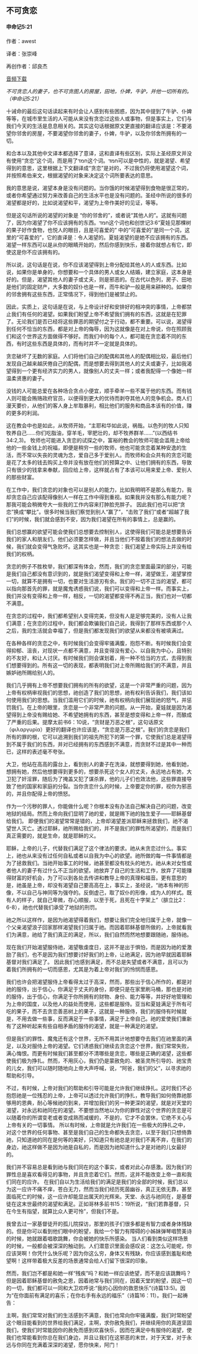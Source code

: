 ﻿## 不可贪恋

#### 申命记5:21

作者：awest

译者：张崇峰

再创作者：邱良杰

[音频下载](https://link.jscdn.cn/1drv/aHR0cHM6Ly8xZHJ2Lm1zL3UvcyFBaW5LWUhaYVJhLW5sUm9zdlZPano5elZkejU0P2U9ZEpyaElT.m4a) 

*不可贪恋人的妻子，也不可贪图人的房屋，田地，仆婢，牛驴，并他一切所有的。（申命记5:21）*

十诫命的最后这句话读起来有时会让人感到有些困惑，因为其中提到了牛驴、仆婢等等，在城市里生活的人可能从来没有贪恋过这些人或事物，但是事实上，它们与我们今天的生活是息息相关的。其实这句话根据原文更直接的翻译应该是：不要渴望你邻舍的房屋，不要渴望你邻舍的妻子，仆婢，牛驴，以及你邻舍所拥有的一切。

和合本以及其他中文译本都选择了意译，这和直译有些区别，实际上圣经原文并没有使用“贪恋”这个词，而是用了חמד这个词。חמד可以是中性的，就是渴望、希望得到的意思，这里根据上下文翻译成“贪恋”是对的，不过我仍将使用渴望这个词，并按照希伯来文，根据渴望的对象来决定这个词所要表达的意思。

我的意思是说，渴望本身是没有问题的。当你饿的时候渴望得到食物是很正常的，或者你希望通过努力来改善自己的生活水平也是没有问题的。圣经中所说的很多的渴望都是好的，比如说渴望和平，渴望为上帝作美好的见证，等等。

但是这句话所说的渴望的对象是 “你的邻舍的”，或者说“其他人的”。这就有问题了，因为你渴望了你不应该拥有的东西。חמד这个词也和创世记3:6“夏娃见那棵树的果子好作食物，也悦人的眼目，且是可喜爱的” 中的“可喜爱的”是同一个词，这里的“可喜爱的”，它的直译是：令人渴望的。夏娃渴望的是她不应该拥有的东西。 渴望一样东西可以是从你的眼睛开始的，然后你感到快乐，接着你就想占有它，即使这是你不应该拥有的。

所以说，这句话是在说，你不应该渴望得到上帝分配给其他人的人或东西。比如说，如果你是单身的，你想要和一个具体的男人或女人结婚，建立家庭，这本身是好的。但是，渴望其他人的妻子或丈夫，则是邪恶的。在古代以色列，房子、田地是他们的固定财产，大多数的奴仆也是一样，而牛和驴一般是用来耕种的。如果你的邻舍拥有这些东西，正常情况下，得到他们是被禁止的。

因此，实质上，这句话是在说，与上帝设计好和安排好的相冲突的事情，上帝都禁止我们有任何的渴望。如果我们盼望上帝不希望我们拥有的东西，这就是在犯罪了。无论我们是否已经将这些罪恶的期望付之于行动，都不重要。可以说，渴望得到任何不恰当的东西，都是对上帝的侮辱，因为这就像是在对上帝说，你在照顾我们和这个世界这方面做得不够好。而我们中的每个人，都可能在贪恋着不同的东西，有时这些东西是具体的，而有时并不一定就是具体的。

贪恋破坏了无数的家庭。人们将他们自己的配偶和其他人的配偶相比较，最后他们发现自己越来越厌倦自己的配偶，而是想要去得到其他人的丈夫或妻子，比如我渴望得到一个更有经济实力的男人，就像别人的丈夫一样；或者我配得一个像她一样温柔贤惠的妻子。

没钱的人可能总爱在各种场合贪点小便宜，顺手牵羊一些不属于他的东西。而有钱人则可能会贿赂政府官员，以便得到更大的优待而剥夺其他人的竞争机会。商人们漫天要价，从他们的客人身上牟取暴利，相比他们的服务和商品本该有的价值，赚的更多的利润。

这在教会中也是如此，从牧师开始，“主耶和华如此说，祸哉。以色列的牧人只知牧养自己……你们吃脂油，穿羊毛，宰肥壮的，却不牧养群羊……”(以西结书34:2,3)。 牧师也可能进入贪恋的试探之中，富裕的教会的牧师可能会滥用上帝给他的一些金钱上的祝福，即便是稍穷一些的牧师，他也可能贪恋着某种安逸的生活，而不常以失丧的灵魂为念，爱自己多于爱别人。而牧师和会众共有的贪恋可能是花了太多的钱去购买上帝并没有放在他们的预算之中、让他们拥有的东西，导致只有很少的钱拿来奉献，回应给上帝，这样就占有了本该可以用来爱上帝、爱别人的那些财富。

在工作中，我们贪恋的对象也可以是别人的能力，比如我明明不是那么有能力，我却贪恋自己应该配得像别人一样在工作中得到重视。如果我并没有那么有能力呢？那我可能会稍微夸大一些我的工作内容来打肿脸充胖子。 因此我们也可以把“贪恋”换成“攀比”。很多时候当我们察觉到别人“赢了”，“击败了我们”或者“超越了我们”的时候，我们就会感到不安，因为我们渴望在所有的事情上，总是赢的。

我们总想赢的欲望可能会使我们总想要去控制别人，这使得我们可能总是想要告诉我们的家人和朋友们，他们必须要怎样做，并且当他们不按着我们的想法去做的时候，我们就会变得气急败坏。这其实也是一种贪恋：我们渴望上帝实际上并没有给我们的权柄。

贪恋的例子不胜枚举，我们都深有体会，然而，我们的贪恋里面最深的部分，可能是我们自己都没有意识到的，就是我们渴望变得和上帝一样，渴望做王，渴望掌控一切，就算不是拥有一切，也要对生活游刃有余。我们的一切不正当的渴望，都可以指向那首先的罪，就是魔鬼诱惑我们说，我们可以变得和上帝一样。而事实上，我们并没有变得和上帝一样，相反，一切的渴望都变得不再正当，我们也对一切都不满意。

在贪恋的过程中，我们都希望别人变得完美，但没有人是足够完美的，没有人让我们满意；在贪恋的过程中，我们都会欺骗我们自己说，我得到了那样东西或那个人之后，我的生活就会幸福了，但是我们都发现我们的欲望从来都没有被填满过。

在各种各样的贪恋之中，有时候我们会变得牢骚满腹，抱怨不断。有时候我们会变得抑郁、沮丧，对现状一点都不满意，并且变得没有爱心、以自我为中心，且特别的不友好，和让人讨厌。有时候我们则会谋划着，用一种不恰当的方式，去得到我们想要得到的。所有这一切的表现，都表明我们对上帝所赐给我们的不满意，并且嫉妒祂所赐给别人的。

我们几乎拥有上帝不想要我们拥有的所有的欲望，这是一个非常严重的问题，因为上帝有权柄审视我们的思想，祂创造了我们的思想，祂有权利告诉我们，我们该如何使用我们的思想。当我们滥用它们的时候，祂有权柄向我们展现祂的怒气，并惩罚我们。在上帝的眼里，贪恋是一个非常严肃的问题。从一开始，夏娃就是因为渴望得到上帝没有赐给她、不希望她拥有的东西，甚至是想变得和上帝一样，而酿成了严重的后果。提摩太前书6：10说，“贪财是万恶之根”，这句话原文（φιλαργυρία）更好的翻译也许应该是，“贪恋是万恶之根”。我们的贪恋是我们所有的罪的根，它可以追溯到我们的祖先所犯下的第一个罪，它使我们总是渴望得到不属于我们的东西，并对已经拥有的东西感到不满意，而贪财不过是其中一种而已，这样的表述毫不夸张。

大卫，他站在高高的露台上，看到别人的妻子在洗澡，就想要得到她，他看到她，想拥有她，然后他想要得到更多的，想要杀死这个女人的丈夫，永远地占有她，大卫犯了奸淫罪，随后为了掩盖又犯了谋杀罪，他的儿子们也效法他，这些罪直接导致了他的国家和家庭的分裂。当你贪恋什么的时候，上帝要定你的罪，视你为邪恶的，并且你配得上帝的愤怒。

作为一个污秽的罪人，你能做什么呢？你根本没有办法自己解决自己的问题，改变地狱的结局。然而上帝向我们显明了祂的爱，就是赐下祂的独生爱子——耶稣基督给我们。 即便我们的渴望常常是错的，上帝却渴望差派耶稣来拯救我们，祂不渴望世人灭亡。透过耶稣，祂所赐给我们的，并不是我们的罪性所渴望的，而是我们真正需要的，就是生命，就是耶稣的义。

耶稣，上帝的儿子，代替我们满足了这个律法的要求。祂从未贪恋过什么。事实上，祂也从来没有过任何自私或者以自我为中心的欲望。祂所做的每一件事情都是为了拯救我们。当祂开始事工的时候，祂甚至都没有枕头的地方。祂从未对女性或者他人的妻子有过什么不正当的欲望。祂放弃了自己的生活和工作，放弃了可能赚得财富的好机会，为了可以到各处去传讲和教导上帝的真理和福音。更有意思的是，祂虽是上帝，却没有渴望自己要高高在上，事实上，圣经说，“祂本有神的形像，不以自己与神同等为强夺的。反倒虚己，取了奴仆的形像，成为人的样式。既有人的样子，就自己卑微，存心顺服，以至于死，且死在十字架上”（腓立比2：6-8），祂也代替我们承受了地狱的刑罚。

祂之所以这样作，是因为祂渴望得着我们，想要让我们完全地归属于上帝，就像一个父亲渴望浪子回家那样渴望我们归属于祂。而因着耶稣基督所做的，上帝就看我们为满意，祂给了我们真正的满足，所以，我们自然而然地想要跟随祂，服侍祂。

现在我们开始渴望服侍祂，渴望敬虔度日，这并不是出于惧怕，而是因为祂的爱激励了我们，也不是因为我们想要讨好我们的上帝，让祂满足，因为祂早就因着耶稣基督对我们满足了。 因此我们也感到满足，而不总是失望或者不满意，且可以为着我们所拥有的一切而感恩，尤其是为着上帝对我们的怜悯而感恩。

我们也许会把渴望服侍上帝看得太过于高深，然而，那些出于信心所作的，都是对祂的服侍，出于信心，你满足于丈夫的身份，即便只是在家里刷马桶，那也是对祂的服侍，出于信心，你满足于你所拥有的财物、身份、能力等等，并好好地管理和为上帝的国度，以及他人的益处而使用，这些都是服侍。亚当和夏娃满足于所有可吃的果子，而不去贪恋善恶树上的果子，这就是一种服侍，我们的服侍有时候就是，不用去做一些事，反而满足于一些事情，满足于上帝自己。祂的爱使我们重新有了这种听起来有些自相矛盾的服侍的渴望，就是一种满足的渴望。

但是我们的罪性、魔鬼还有这个世界，无所不用其计地想要夺去我们在祂里面的满足，以及对服侍上帝的渴望。它们诱惑我们继续去贪恋这个世界，我们常常失败，满心悔恨。而更有时候我们甚至都分不清哪些是贪恋，哪些是正确的渴望，这些都使我们极为挣扎。然而，不用灰心，我们仍是蒙赦免的、被圣灵所引导的、祂宝贵的儿女，我们可以随时随地向上帝大声呼喊，说，“阿爸，我们的父”，以寻求祂的帮助和引导。

不过，有时候，上帝对我们的帮助和引导可能是允许我们继续挣扎。这时我们不必抱怨祂是一位残忍的上帝，上帝可以透过允许我们的挣扎，教导我们如何倚靠祂那够用的恩典，耐心等候祂的到来，并增加我们的另一种更深的渴望，就是对天堂的渴望，对永远和祂同在的渴望。不要想当然地以为你的罪性对这个世界的贪恋是可以随着你的所谓变老或者变成熟而减缓的，不是的，它才不会罢休，它绝不关心与上帝有关的一切事情。 所以有时候，上帝就是允许我们在一些极大的挣扎之中，对这个世界的任何事物、甚至是我们自己的生命都失去贪恋，以至于我们只想倚靠祂，只知道祂的同在是何等的美好，只知道只有祂总是对我们不离不弃，在我们的身边，祂这样做不是因为祂是自私的，而是因为祂知道什么才是对祂的儿女最好的。

我们并不容易总是看到祂与我们同在的这个事实，或者对此心存感激。因为我们的罪性总是喜欢看得见的事物，并且贪恋着它们。然而，这并不能改变上帝一直和我们同在的应许。 在我们自以为生活给我们的满足是我们的全部的时候，我们总以为这一应许不痛不痒，苍白无力，然而当我们经历死茵幽谷，真正无依无靠，甚至面临死亡的时候，这一应许却能显出属天的光辉来。天堂、永远与祂同在，是基督徒在这末世最终的渴望和满足。正如哥林多前书15：19所说，“我们若靠基督，只在今生有指望，就算比众人更可怜”，但我们不是。

我曾去过一家基督徒开的孤儿院探访，那里的孩子们很多都是有智力或者身体残缺的。但是你可以看到他们眼中的盼望，我给一个智力有障碍的小姊妹弹琴唱赞美诗的时候，她就跟着唱歌跳舞，你会被她的快乐所感染。 当人们看到类似这样场景的时候，一般都会被深深的触动到。人们潜意识里面会感叹说：这怎么可能呢，你应该哭啊！你凭什么快乐呢？因为你这么穷，身体又有残缺，你应该感到羞耻和绝望啊！这样带着极大反差的场景通常会给人们留下很深的印象。

然而，我们岂不都是和她一样“残疾”吗？和她一样应该绝望，而不是应该跳舞吗？但是因着耶稣基督的赦免之恩，因着祂常与我们同在，因着天堂的盼望，因这一切的一切，我们都可以一同和大卫欢呼说:“我的心因你的救恩快乐”(诗篇13:5)。因为“在你面前有满足的喜乐；在你右手有永远的福乐”（诗篇16：11）。我们一起祷告：

主啊，我们常常对我们的生活感到不满意，我们也常向你牢骚满腹，我们时常盼望这个眼目能看到的世界给我们满足，主啊，求你赦免我们，并继续用你的真道坚固我们，使我们时常能因你的赦免而感到欢喜快乐，因而在满足中有服侍的渴望，使我们也常能看到你总在我们身边，并且让我们在这邪恶的末世，对于天堂，对于永远与你同在充满着深深的渴望，愿你快来，阿门！
